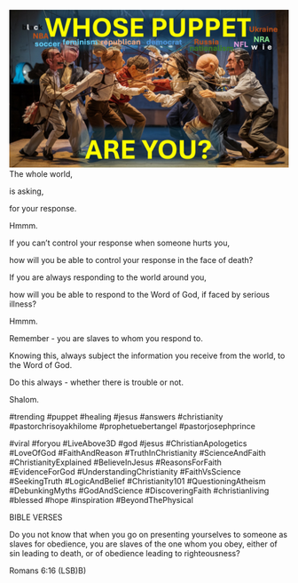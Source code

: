 ![Video cover image](../cover.jpg "cover photo")
The whole world,

is asking,

for your response.

Hmmm.

If you can’t control your response when someone hurts you,

how will you be able to control your response in the face of death?

If you are always responding to the world around you,

how will you be able to respond to the Word of God, if faced by serious illness?

Hmmm.

Remember - you are slaves to whom you respond to.

Knowing this, always subject the information you receive from the world, to the Word of God.

Do this always - whether there is trouble or not.

Shalom.


#trending #puppet #healing #jesus #answers #christianity #pastorchrisoyakhilome #prophetuebertangel #pastorjosephprince

#viral #foryou #LiveAbove3D #god #jesus #ChristianApologetics #LoveOfGod #FaithAndReason #TruthInChristianity #ScienceAndFaith #ChristianityExplained #BelieveInJesus #ReasonsForFaith #EvidenceForGod #UnderstandingChristianity #FaithVsScience #SeekingTruth #LogicAndBelief #Christianity101 #QuestioningAtheism #DebunkingMyths #GodAndScience #DiscoveringFaith #christianliving #blessed #hope #inspiration #BeyondThePhysical


BIBLE VERSES

Do you not know that when you go on presenting yourselves to someone as slaves for obedience, you are slaves of the one whom you obey, either of sin leading to death, or of obedience leading to righteousness?

Romans 6:16 (LSB)B)
